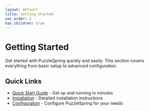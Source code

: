 ```yaml
---
layout: default
title: Getting Started
nav_order: 2
has_children: true
---
```


# Getting Started

Get started with PuzzleSpring quickly and easily. This section covers everything from basic setup to advanced configuration.

## Quick Links

- [Quick Start Guide](quickstart) - Get up and running in minutes
- [Installation](installation) - Detailed installation instructions
- [Configuration](configuration) - Configure PuzzleSpring for your needs 